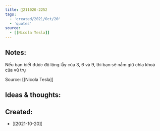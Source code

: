 ```yaml
---
title: 💬211020-2252
tags:
  - 'created/2021/Oct/20'
  - 'quotes'
source:
  - [[Nicola Tesla]]
---
```


## Notes:
Nếu bạn biết được độ lộng lẫy của 3, 6 và 9, thì bạn sẽ nắm giữ chìa khoá của vũ trụ

Source: [[Nicola Tesla]]

## Ideas & thoughts:
## Created:
- [[2021-10-20]]
